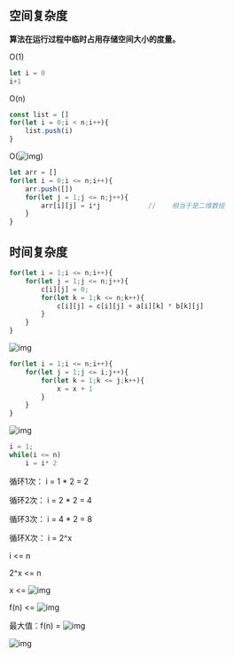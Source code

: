## 空间复杂度

**算法在运行过程中临时占用存储空间大小的度量。**

O(1)

```javascript
let i = 0
i+1
```

O(n)

```javascript
const list = []
for(let i = 0;i < n;i++){
    list.push(i)
}
```

O(![img](https://img-blog.csdnimg.cn/img_convert/5a442df34c6b4286acbdb3f128289c53.png))

```javascript
let arr = []
for(let i = 0;i <= n;i++){
    arr.push([])
    for(let j = 1;j <= n;j++){
        arr[i][j] = i*j            //    相当于是二维数组
    }
}
```

## 时间复杂度

```javascript
for(let i = 1;i <= n;i++){
    for(let j = 1;j <= n;j++){
        c[i][j] = 0;
        for(let k = 1;k <= n;k++){
            c[i][j] = c[i][j] + a[i][k] * b[k][j]
        }
    }
}
```

![img](https://img-blog.csdnimg.cn/img_convert/0b40563eb71f440caa28695f4e86ce03.png)

```javascript
for(let i = 1;i <= n;i++){
    for(let j = 1;j <= i;j++){
        for(let k = 1;k <= j;k++){
            x = x + 1
        }
    }    
}
```

![img](https://img-blog.csdnimg.cn/img_convert/1438dcf994bc4ea89dd559f7c5433dbf.png)

```javascript
i = 1;
while(i <= n)
    i = i* 2
```

循环1次： i = 1 * 2 = 2

循环2次： i = 2 * 2 = 4

循环3次： i = 4 * 2 = 8

循环X次： i = 2^x

i <= n

2^x <= n

x <= ![img](https://img-blog.csdnimg.cn/img_convert/148dcf0548d64244b2f98715e384bafa.png)

f(n) <= ![img](https://img-blog.csdnimg.cn/img_convert/148dcf0548d64244b2f98715e384bafa.png)

最大值：f(n) = ![img](https://img-blog.csdnimg.cn/img_convert/148dcf0548d64244b2f98715e384bafa.png)

![img](https://img-blog.csdnimg.cn/img_convert/8dfe3798987a4dd49fa36ca9bd29229f.png)